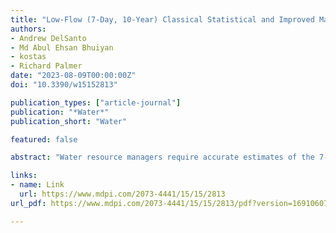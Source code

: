 ```yaml
---
title: "Low-Flow (7-Day, 10-Year) Classical Statistical and Improved Machine Learning Estimation Methodologies"
authors:
- Andrew DelSanto
- Md Abul Ehsan Bhuiyan
- kostas
- Richard Palmer
date: "2023-08-09T00:00:00Z"
doi: "10.3390/w15152813"

publication_types: ["article-journal"]
publication: "*Water*"
publication_short: "Water"

featured: false

abstract: "Water resource managers require accurate estimates of the 7-day, 10-year low flow (7Q10) of streams for many reasons, including protecting aquatic species, designing wastewater treatment plants, and calculating municipal water availability. StreamStats, a publicly available web application developed by the United States Geologic Survey that is commonly used by resource managers for estimating the 7Q10 in states where it is available, utilizes state-by-state, locally calibrated regression equations for estimation. This paper expands StreamStats’ methodology and improves 7Q10 estimation by developing a more regionally applicable and generalized methodology for 7Q10 estimation. In addition to classical methodologies, namely multiple linear regression (MLR) and multiple linear regression in log space (LTLR), three promising machine learning algorithms, random forest (RF) decision trees, neural networks (NN), and generalized additive models (GAM), are tested to determine if more advanced statistical methods offer improved estimation. For illustrative purposes, this methodology is applied to and verified for the full range of unimpaired, gaged basins in both the northeast and mid-Atlantic hydrologic regions of the United States (with basin sizes ranging from 2–1419 mi2) using leave-one-out cross-validation (LOOCV). Pearson’s correlation coefficient (R2), root mean square error (RMSE), Kling–Gupta Efficiency (KGE), and Nash–Sutcliffe Efficiency (NSE) are used to evaluate the performance of each method. Results suggest that each method provides varying results based on basin size, with RF displaying the smallest average RMSE (5.85) across all ranges of basin sizes."

links:
- name: Link
  url: https://www.mdpi.com/2073-4441/15/15/2813
url_pdf: https://www.mdpi.com/2073-4441/15/15/2813/pdf?version=1691060764

---
```

